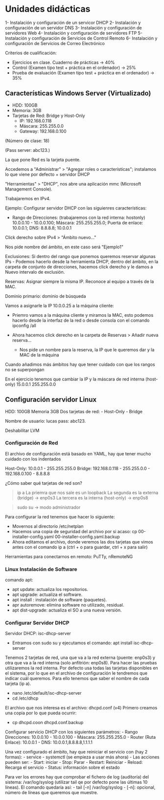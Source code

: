 # Unidades didácticas

1- Instalación y configuración de un servicor DHCP
2- Instalación y configuración de un servidor DNS
3- Instalación y configuración de servidores Web
4- Instalación y configuración de servidores FTP
5- Instalación y configuración de Servicios de Control Remoto
6- Instalación y configuración de Servicios de Correo Electrónico

Criterios de cualificación:
- Ejercicios en clase. Cuaderno de prácticas -> 40%
- Control (Examen tipo test + práctica en el ordenador) -> 25%
- Prueba de evaluación (Examen tipo test + práctica en el ordenador) -> 35%



## Características Windows Server (Virtualizado)

- HDD: 100GB
- Memoria: 3GB
- Tarjetas de Red: Bridge y Host-Only 
    - IP: 192.168.0.118
    - Máscara: 255.255.0.0
    - Gateway: 192.168.0.100

(Número de clase: 18)

(Pass server: abc123.)

La que pone Red es la tarjeta puente.

Accedemos a "Administrar" > "Agregar roles o características"; instalamos lo que viene por defecto + servidor DHCP

"Herramientas" > "DHCP", nos abre una aplicación mmc (Microsoft Management Console).

Trabajaremos en IPv4.

Ejemplo: Configurar servidor DHCP con las siguienres características: 
- Rango de Direcciones: (trabajaremos con la red interna: hostonly) 10.0.0.10 - 10.0.0.100; Máscara: 255.255.255.0; Puerta de enlace: 10.0.0.1; DNS: 8.8.8.8; 10.0.0.1

Click derecho sobre IPv4 > "Ámbito nuevo..."

Nos pide nombre del ámbito, en este caso será "Ejemplo1"

Exclusiones: Si dentro del rango que ponemos queremos reservar algunas IPs 
    - Podemos hacerlo desde la herramienta DHCP, dentro del ámbito, en la carpeta de conjunto de direcciones, hacemos click derecho y le damos a Nuevo intervalo de exclusión.

Reservas: Asignar siempre la misma IP. Reconoce al equipo a través de la MAC.

Dominio primario: dominio de búsqueda

Vamos a asignarle la IP 10.0.0.25 a la máquina cliente:

- Priemro vamos a la máquina cliente y miramos la MAC, esto podemos hacerlo desde la interfaz de la red o desde consola con el comando ipconfig /all

- Ahora hacemos click derecho en la carpeta de Reservas > Añadir nueva reserva...
    - Nos pide un nombre para la reserva, la IP que le queremos dar y la MAC de la máquina

Cuando añadimos más ámbitos hay que tener cuidado con que los rangos no se superpongan

En el ejercicio tenemos que cambiar la IP y la máscara de red interna (host-only) 15.0.0.1 255.255.0.0


## Configuración servidor Linux

HDD: 100GB 
Memoria 3GB
Dos tarjetas de red:
    - Host-Only
    - Bridge

Nombre de usuario: lucas
pass: abc123.

Deshabilitar LVM

### Configuración de Red

El archivo de configuración está basado en YAML, hay que tener mucho cuidado con los indentados

Host-Only: 10.0.0.1 - 255.255.255.0
Bridge: 192.168.0.118 - 255.255.0.0 - 192.168.0.100 - 8.8.8.8

¿Cómo saber qué tarjetas de red son?
> ip a
La priemra que nos sale es un loopback
La segunda es la externa (bridge) -> enp0s3
La tercera es la interna (host-only) -> enp0s8

> sudo su -> modo administrador

Para configurar la red tenemos que hacer lo siguiente:
- Movernos al directorio /etc/netplan
- Hacemos una copia de seguridad del archivo por si acaso: cp 00-installer-config.yaml 00-installer-config.yaml.backup
- Ahora editamos el archivo, donde veremos las dos tarjetas que vimos antes con el comando ip a (ctrl + o para guardar, ctrl + x para salir)

Herramientas para conectarnos en remoto: PuTTy, nRemoteNG

### Linux Instalación de Software

comando apt:
- apt update: actualiza los repositorios.
- apt upgrade: actualiza el software.
- apt install <paqueteSoftware>: instalación de software (paquetes).
- apr autoremove: elimina software no utilizado, residual.
- apt dist-upgrade: actualiza el SO a una nueva versión.

### Configurar Servidor DHCP

Servidor DHCP: isc-dhcp-server

- Entramos con sudo su y ejecutamos el comando: apt install isc-dhcp-server

Tenemos 2 tarjetas de red, una que va a la red externa (puente: enp0s3) y otra que va a la red interna (solo anfitrión: enp0s8). Para hacer las pruebas utilizaremos la red interna.
Por defecto usa todas las tarjetas disponibles en el sistema, por lo que en el archivo de configuración le tendremos que indicar cuál queremos. Para ello tenemos que saber el nombre de cada tarjeta (ip a).

- nano /etc/default/isc-dhcp-server
- cd /etc/dhcp

El archivo que nos interesa es el archivo: dhcpd.conf (v4)
Primero creamos una copia por lo que pueda ocurrir:
- cp dhcpd.coon dhcpd.conf.backup

Configurar servicio DHCP con los siguientes parámetros:
    - Rango Direcciones: 10.0.0.10 - 10.0.0.100
    - Máscara: 255.255.255.0
    - Router (Ruta Enlace): 10.0.0.1
    - DNS: 10.0.0.1,8.8.8.8,1.1.1.1

Una vez configurado el ámbito, hay que reiniciar el servicio con (hay 2 formas):
    - service <nombreServicio> <accion>
    - systemctl (se empieza a usar más ahora) <accion> <nombreServicio>
    - Las acciones pueden ser:
        - Start: iniciar
        - Stop: Parar
        - Restart: Reiniciar
        - Reload: Recarga el servicio
        - Status: información sobre el estado

Para ver los errores hay que comprobar el fichero de log (auditoría) del sistema: /var/log/syslog (utilizar tail qe por defecto pone las últimas 10 líneas). El comando quedaría así:
    - tail [-n] /var/log/syslog
        - [-n]: opcional, número de líneas que queremos que muestre.